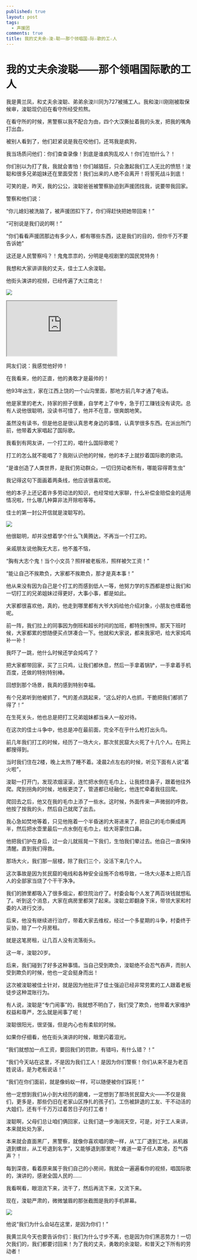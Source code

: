 ```yaml
---
published: true
layout: post
tags:
  - 声援团
comments: true
title: 我的丈夫余☆浚☆聪——那个领唱国☆际☆歌的工☆人
---
```


# 我的丈夫余浚聪——那个领唱国际歌的工人

我是黄兰凤，和丈夫余浚聪、弟弟余浚川同为727被捕工人。我和浚川刚刚被取保候审，浚聪现仍旧在看守所经受煎熬。

在看守所的时候，黑警察以我不配合为由，四个大汉撕扯着我的头发，把我的嘴角打出血，

被别人看到了，他们赶紧说是我在咬他们，还骂我是疯狗，

我当场质问他们：你们查查录像！到底是谁疯狗乱咬人！你们在怕什么？！

你们别以为打了我，我就会害怕！你们越猖狂，只会激起我们工人无比的愤怒！浚聪和很多兄弟姐妹还在里面受苦！我们出来的人绝不会离开！将誓死战斗到底！

可笑的是，昨天，我的公公，浚聪爸爸被警察胁迫到声援团找我，说要带我回家。

警察和他们说：

“你儿媳妇被洗脑了，被声援团扣下了，你们得赶快把她带回来！”

“可别说是我们说的啊！”

“你们看看声援团那边有多少人，都有哪些东西，这是我们的目的，但你千万不要告诉她”

这还是人民警察吗？！鬼鬼祟祟的，分明是电视剧里的国民党特务！

我想和大家讲讲我的丈夫，佳士工人余浚聪。

他街头演讲的视频，已经传遍了大江南北！

![](http://wx1.sinaimg.cn/mw690/0060lm7Tly1fu4tvtcukej30k00f1dhe.jpg)



<div><iframe src="https://www.yylep.com/f-3188-h5/7b48f13f.mp4?pan=ty" allowfullscreen></iframe></div>



网友们说：我感觉他好帅！

在我看来，他的正直，他的勇敢才是最帅的！

他93年出生，家在江西上饶的一个山沟里面，那地方前几年才通了电话。

他是家里的老大，持家的担子很重，自学考上了中专，急于打工赚钱没有读完。总有人说他很聪明，没读书可惜了，他并不在意，很爽朗地笑。

虽然没有读书，但是他总是很认真思考身边的事情，认真学很多东西。在派出所门前，他带着大家唱起了国际歌。

我看到有网友讲，一个打工的，唱什么国际歌呢？

打工的怎么就不能唱了？我刚认识他的时候，他的本子上就抄着国际歌的歌词。

“是谁创造了人类世界，是我们劳动群众，一切归劳动者所有，哪能容得寄生虫”

我记得这句下面画着两条线，他应该很喜欢呢。

他的本子上还记着许多劳动法的知识，也经常给大家聊，什么补偿金赔偿金的适用情况啦，什么哪几种算非法开除啦等等。

佳士的第一封公开信就是浚聪写的。


![](http://wx4.sinaimg.cn/mw690/0060lm7Tly1fu4tvt2taej30jk0a274x.jpg)


他很聪明，却并没想着学个什么飞黄腾达，不再当一个打工的。

亲戚朋友说他胸无大志，他不羞不恼，

“胸有大志个鬼！当个小文员？照样被老板吊，照样被欠工资！”

“能让自己不挨欺负，大家都不挨欺负，那才是真本事！”

他从来没有因为自己是个打工的而感到低人一等，他努力学的东西都是想让我们和一切打工的兄弟姐妹过得更好，大事小事，都是如此。

大家都很喜欢他，真的，他走到哪里都有大爷大妈给他介绍对象，小朋友也缠着他呢。

前一阵，我们拉上的同事因为倒班和超长时间的加班，都特别憔悴。那天下班时候，大家都累的想随便买点饼凑合一下。他就和大家说，都来我家吧，给大家炖鸡补一补！

我吓了一跳，他什么时候还学会炖鸡了？

把大家都带回家，买了三只鸡，让我们都休息，然后一手拿着锅铲，一手拿着手机百度，还做的特别特别棒。

回想到那个场景，我真的感到特别幸福。

有个兄弟听到他被抓了，气的差点跳起来，“这么好的人也抓，干脆把我们都抓了得了！”

在生死关头，他也总是把打工兄弟姐妹都当亲人一般对待。

在这次的佳士斗争中，他总是冲在最前面，完全不在乎什么枪打出头鸟。

前几年我们打工的时候，经历了一场大火，那次贫民窟大火死了十几个人。在网上都搜得到。

当时我们住在2楼，晚上太热了睡不着。凌晨2点左右的时候，听见下面有人说“着火啦”，

浚聪一打开门，发现浓烟滚滚，连忙把水倒在毛巾上，让我捂住鼻子，跟着他往外爬。爬到拐角的时候，地板更烫了，管道都已经融化，他连忙牵着我往回爬。

爬回去之后，他又在我的毛巾上添了一些水。这时候，外面传来一声微弱的呼救，他按了按我的头，然后自己就爬了出去。

我心急如焚地等着，只见他拖着一个半昏迷的大哥进来了，把自己的毛巾撕成两半，然后把水壶里最后一点水倒在毛巾上，给大哥蒙住口鼻。

他把我们护在身后，过一会儿就摇晃一下我们，生怕我们晕过去。他自己一直保持清醒。直到我们得救。

那场大火，我们那一层楼，除了我们三个，没活下来几个人。

这次事故是因为贫民窟的电线和各种安全设施不合格导致，一场大火基本上把几百人的全部家当烧了个干干净净。

我们的肺里都吸入了很多烟尘，都住院治疗了。村委会每个人发了两百块钱就想私了。听到这个消息，大家在病房里都哭了起来。浚聪立即翻身下床，带领大家和村委的人进行交涉。

后来，他没有继续进行治疗，带着大家去维权，经过一个多星期的斗争，村委终于妥协，赔了一个月房租。

就是这笔房租，让几百人没有流落街头。

这一年，浚聪20岁。

后来，我们碰到了好多这种事情。当自己受到欺负，浚聪绝不会忍气吞声，而别人受到欺负的时候，他也一定会挺身而出！

这次被浚聪被佳士针对，就是因为他批评了佳士强迫已经非常劳累的工人跟着老板徒步这种混账行为。

有人说，浚聪是“专门闹事”的，我就想不明白了，我们受了欺负，他带着大家维护权益和尊严，怎么就是闹事了呢！

浚聪很阳光，很坚强，但是内心也有柔软的时候。

如果你仔细看，他在街头演讲的时候，眼里闪着泪光。

“我们就想加一点工资，要回我们的罚款，有错吗，有什么错？！”

“我们今天站在这里，不是因为我们工人！是因为你们警察！你们从来不是为老百姓说话，是为老板说话！”

“我们在你们面前，就是像蚂蚁一样，可以随便被你们踩死！”

他一定想到我们从小到大经历的磨难，一定想到了那场贫民窟大火——不仅是我们，更多是，那些仍旧在老家山区挣扎的孩子们，工伤被辞退的工友、干不动活的大姐们，还有千千万万过着苦日子的打工者！

浚聪啊，父母们总让咱们俩回家，让我们退一步海阔天空，可是，对于工人来讲，本来就处处为家，

本来就会直面黑厂，黑警察，就像你喜欢唱的歌一样，从“工厂退到工地，从机器退到螺丝，从工号退到名字”，又能够退到那里呢？难道一辈子任人欺凌，忍气吞声？！

每到深夜，看着原来属于我们自己的小房间，我就会一遍遍看你的视频，唱国际歌的，演讲的，感谢全国人民的……

我看啊看，眼泪流下来，流干了，然后再流下来，又流下来。

现在，浚聪严肃的，微微皱眉的那张截图是我的手机屏幕。

![](http://wx2.sinaimg.cn/mw690/0060lm7Tly1fu4tvtbxy3j30mi0c83zy.jpg)

他说“我们为什么会站在这里，是因为你们！”

我黄兰凤今天也要告诉你们：我们为什么寸步不离，也是因为你们黑恶势力！一切欠我们的，我们都要讨回来！为了我的丈夫，勇敢的余浚聪，和普天之下所有的劳动者！

